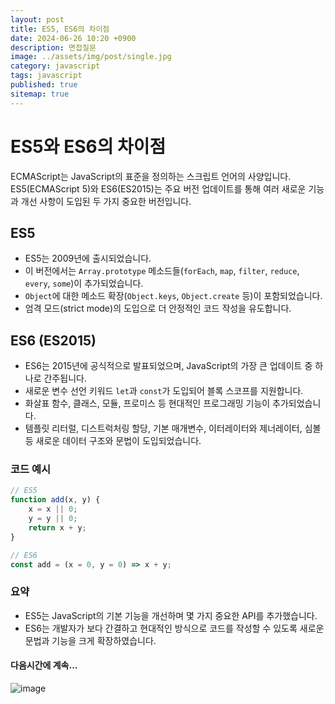 ```yaml
---
layout: post
title: ES5, ES6의 차이점 
date: 2024-06-26 10:20 +0900
description: 면접질문
image: ../assets/img/post/single.jpg
category: javascript
tags: javascript 
published: true
sitemap: true
---
```


# ES5와 ES6의 차이점

ECMAScript는 JavaScript의 표준을 정의하는 스크립트 언어의 사양입니다. ES5(ECMAScript 5)와 ES6(ES2015)는 주요 버전 업데이트를 통해 여러 새로운 기능과 개선 사항이 도입된 두 가지 중요한 버전입니다.

## ES5
- ES5는 2009년에 출시되었습니다.
- 이 버전에서는 `Array.prototype` 메소드들(`forEach`, `map`, `filter`, `reduce`, `every`, `some`)이 추가되었습니다.
- `Object`에 대한 메소드 확장(`Object.keys`, `Object.create` 등)이 포함되었습니다.
- 엄격 모드(strict mode)의 도입으로 더 안정적인 코드 작성을 유도합니다.

## ES6 (ES2015)
- ES6는 2015년에 공식적으로 발표되었으며, JavaScript의 가장 큰 업데이트 중 하나로 간주됩니다.
- 새로운 변수 선언 키워드 `let`과 `const`가 도입되어 블록 스코프를 지원합니다.
- 화살표 함수, 클래스, 모듈, 프로미스 등 현대적인 프로그래밍 기능이 추가되었습니다.
- 템플릿 리터럴, 디스트럭처링 할당, 기본 매개변수, 이터레이터와 제너레이터, 심볼 등 새로운 데이터 구조와 문법이 도입되었습니다.

### 코드 예시
```javascript
// ES5
function add(x, y) {
    x = x || 0;
    y = y || 0;
    return x + y;
}

// ES6
const add = (x = 0, y = 0) => x + y;
```

### 요약
- ES5는 JavaScript의 기본 기능을 개선하며 몇 가지 중요한 API를 추가했습니다.
- ES6는 개발자가 보다 간결하고 현대적인 방식으로 코드를 작성할 수 있도록 새로운 문법과 기능을 크게 확장하였습니다.

#### 다음시간에 계속...
![image](https://github.com/nicejmp1/nicejmp1.github.io/assets/163364733/90a41f22-19d3-4d17-b649-016d5880fa98)
